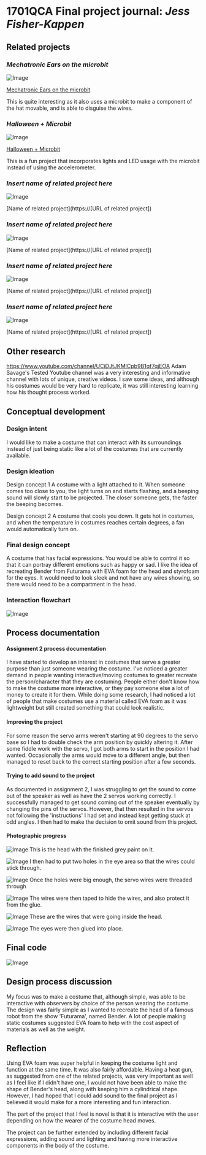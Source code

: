 # 1701QCA Final project journal: *Jess Fisher-Kappen*

## Related projects ##
<!--- Find about 6 related projects to the project you choose. A project might be related through  function, technology, materials, fabrication, concept, or code. Don't forget to place an image of the related project in the appropriate folder and insert the filename in the appropriate places below. Copy the markdown block of code below for each project you are showing. --->

### *Mechatronic Ears on the microbit* ###

![Image](missingimage.png)

[Mechatronic Ears on the microbit](https://hackaday.io/project/18758-mechatronic-ears-on-the-microbit)

This is quite interesting as it also uses a microbit to make a component of the hat movable, and is able to disguise the wires. 


### *Halloween + Microbit* ###

![Image](halloween.jpg)

<!--- Fill out name and link to related project in the code below. --->
[Halloween + Microbit](https://www.instructables.com/id/Halloween-Microbit/)

This is a fun project that incorporates lights and LED usage with the microbit instead of using the accelerometer. 

### *Insert name of related project here* ###

<!--- Modify code to insert image of related project below --->
![Image](missingimage.png)

<!--- Fill out name and link to related project in the code below. --->
[Name of related project](https://[URL of related project])

<!--- Include information about why this project is related to yours. --->

<!--- Repeat code above for a total of 6 related projects --->

### *Insert name of related project here* ###

<!--- Modify code to insert image of related project below --->
![Image](missingimage.png)

<!--- Fill out name and link to related project in the code below. --->
[Name of related project](https://[URL of related project])

<!--- Include information about why this project is related to yours. --->

<!--- Repeat code above for a total of 6 related projects --->

### *Insert name of related project here* ###

<!--- Modify code to insert image of related project below --->
![Image](missingimage.png)

<!--- Fill out name and link to related project in the code below. --->
[Name of related project](https://[URL of related project])

<!--- Include information about why this project is related to yours. --->

<!--- Repeat code above for a total of 6 related projects --->

### *Insert name of related project here* ###

<!--- Modify code to insert image of related project below --->
![Image](missingimage.png)

<!--- Fill out name and link to related project in the code below. --->
[Name of related project](https://[URL of related project])

<!--- Include information about why this project is related to yours. --->


## Other research ##
https://www.youtube.com/channel/UCiDJtJKMICpb9B1qf7qjEOA
Adam Savage's Tested Youtube channel was a very interesting and informative channel with lots of unique, creative videos. I saw some ideas, and although his costumes would be very hard to replicate, it was still interesting learning how his thought process worked.

## Conceptual development ##

### Design intent ###
I would like to make a costume that can interact with its surroundings instead of just being static like a lot of the costumes that are currently available.

### Design ideation ###
Design concept 1
A costume with a light attached to it. When someone comes too close to you, the light turns on and starts flashing, and a beeping sound will slowly start to be projected. The closer someone gets, the faster the beeping becomes.

Design concept 2
A costume that cools you down. It gets hot in costumes, and when the temperature in costumes reaches certain degrees, a fan would automatically turn on.

### Final design concept ###
A costume that has facial expressions. You would be able to control it so that it can portray different emotions such as happy or sad. I like the idea of recreating Bender from Futurama with EVA foam for the head and styrofoam for the eyes. It would need to look sleek and not have any wires showing, so there would need to be a compartment in the head.

### Interaction flowchart ###
![Image](flow.jpg)

## Process documentation ##

#### Assignment 2 process documentation ####
I have started to develop an interest in costumes that serve a greater purpose than just someone wearing the costume. I've noticed a greater demand in people wanting interactive/moving costumes to greater recreate the person/character that they are costuming. People either don't know how to make the costume more interactive, or they pay someone else a lot of money to create it for them. While doing some research, I had noticed a lot of people that make costumes use a material called EVA foam as it was lightweight but still created something that could look realistic.

#### Improving the project ####
For some reason the servo arms weren't starting at 90 degrees to the servo base so I had to double check the arm position by quickly altering it. After some fiddle work with the servo, I got both arms to start in the position I had wanted. Occasionally the arms would move to a different angle, but then managed to reset back to the correct starting position after a few seconds.  

#### Trying to add sound to the project ####
As documented in assignment 2, I was struggling to get the sound to come out of the speaker as well as have the 2 servos working correctly. I successfully managed to get sound coming out of the speaker eventually by changing the pins of the servos. However, that then resulted in the servos not following the 'instructions' I had set and instead kept getting stuck at odd angles. I then had to make the decision to omit sound from this project. 

#### Photographic progress ####
![Image](grey.jpg)
This is the head with the finished grey paint on it. 

![Image](hole.jpg)
I then had to put two holes in the eye area so that the wires could stick through.

![Image](microbit1.jpg)
Once the holes were big enough, the servo wires were threaded through

![Image](microbit2.jpg)
The wires were then taped to hide the wires, and also protect it from the glue. 

![Image](wires.jpg)
These are the wires that were going inside the head. 

![Image](eyes.jpg)
The eyes were then glued into place. 

## Final code ##
![Image](finalcode.png)

## Design process discussion ##
<!--- Discuss your process used in this project, particularly with reference to aspects of the Double Diamond design methodology or other relevant design process. --->
My focus was to make a costume that, although simple, was able to be interactive with observers by choice of the person wearing the costume. The design was fairly simple as I wanted to recreate the head of a famous robot from the show 'Futurama', named Bender. A lot of people making static costumes suggested EVA foam to help with the cost aspect of materials as well as the weight. 

## Reflection ##
Using EVA foam was super helpful in keeping the costume light and function at the same time. It was also fairly affordable. Having a heat gun, as suggested from one of the related projects, was very important as well as I feel like if I didn't have one, I would not have been able to make the shape of Bender's head, along with keeping him a cylindrical shape. However, I had hoped that I could add sound to the final project as I believed it would make for a more interesting and fun interaction. 


The part of the project that I feel is novel is that it is interactive with the user depending on how the wearer of the costume head moves. 


The project can be further extended by including different facial expressions, adding sound and lighting and having more interactive components in the body of the costume.  
